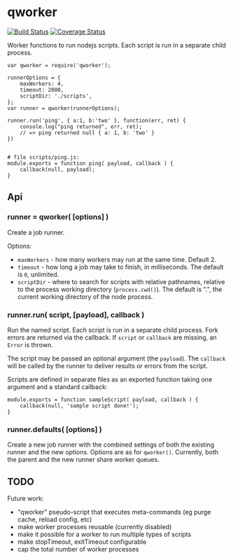 qworker
=======

[![Build Status](https://api.travis-ci.org/andrasq/node-qworker.svg?branch=master)](https://travis-ci.org/andrasq/node-qworker?branch=master)
[![Coverage Status](https://codecov.io/github/andrasq/node-qworker/coverage.svg?branch=master)](https://codecov.io/github/andrasq/node-qworker?branch=master)


Worker functions to run nodejs scripts.  Each script is run in a separate child
process.

    var qworker = require('qworker');

    runnerOptions = {
        maxWorkers: 4,
        timeout: 2000,
        scriptDir: './scripts',
    };
    var runner = qworker(runnerOptions);

    runner.run('ping', { a:1, b:'two' }, function(err, ret) {
        console.log("ping returned", err, ret);
        // => ping returned null { a: 1, b: 'two' }
    })


    # file scripts/ping.js:
    module.exports = function ping( payload, callback ) {
        callback(null, payload);
    }


## Api

### runner = qworker( [options] )

Create a job runner.

Options:
- `maxWorkers` - how many workers may run at the same time.  Default 2.
- `timeout` - how long a job may take to finish, in milliseconds.
  The default is `0`, unlimited.
- `scriptDir` - where to search for scripts with relative pathnames,
  relative to the process working directory (`process.cwd()`).
  The default is ".", the current working directory of the node process.


### runner.run( script, [payload], callback )

Run the named script.  Each script is run in a separate child process.  Fork errors
are returned via the callback.  If `script` or `callback` are missing, an `Error` is
thrown.

The script may be passed an optional argument (the `payload`).  The `callback` will be
called by the runner to deliver results or errors from the script.

Scripts are defined in separate files as an exported function taking one argument and
a standard callback:

    module.exports = function sampleScript( payload, callback ) {
        callback(null, 'sample script done!');
    }

### runner.defaults( [options] )

Create a new job runner with the combined settings of both the existing runner and the
new options.  Options are as for `qworker()`.  Currently, both the parent and the new
runner share worker queues.


## TODO

Future work:
- "qworker" pseudo-script that executes meta-commands (eg purge cache, reload config, etc)
- make worker processes reusable (currently disabled)
- make it possible for a worker to run multiple types of scripts
- make stopTimeout, exitTimeout configurable
- cap the total number of worker processes

